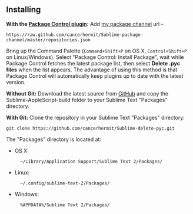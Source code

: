 Installing
----------
**With the [Package Control plugin](http://wbond.net/sublime_packages/package_control):** 
Add [my package channel](
https://github.com/cancerhermit/Sublime-package-channel)
url - 

	https://raw.github.com/cancerhermit/Sublime-package-channel/master/repositories.json

Bring up the Command Palette (`Command+Shift+P` on OS X, `Control+Shift+P` on Linux/Windows). Select "Package Control: Install Package", wait while Package Control fetches the latest package list, then select **Delete .pyc files** when the list appears. The advantage of using this method is that Package Control will automatically keep plugins up to date with the latest version.

**Without Git:** Download the latest source from [GitHub](https://github.com/cancerhermit/Sublime-delete-pyc) and copy the Sublime-AppleScript-build folder to your Sublime Text "Packages" directory.

**With Git:** Clone the repository in your Sublime Text "Packages" directory:

    git clone https://github.com/cancerhermit/Sublime-delete-pyc.git


The "Packages" directory is located at:

* OS X:

        ~/Library/Application Support/Sublime Text 2/Packages/

* Linux:

        ~/.config/sublime-text-2/Packages/

* Windows:

        %APPDATA%/Sublime Text 2/Packages/